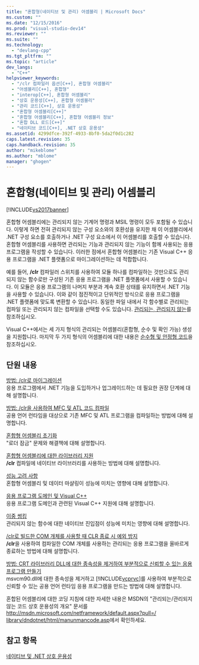 ```yaml
---
title: "혼합형(네이티브 및 관리) 어셈블리 | Microsoft Docs"
ms.custom: ""
ms.date: "12/15/2016"
ms.prod: "visual-studio-dev14"
ms.reviewer: ""
ms.suite: ""
ms.technology: 
  - "devlang-cpp"
ms.tgt_pltfrm: ""
ms.topic: "article"
dev_langs: 
  - "C++"
helpviewer_keywords: 
  - "/clr 컴파일러 옵션[C++], 혼합형 어셈블리"
  - "어셈블리[C++], 혼합형"
  - "interop[C++], 혼합형 어셈블리"
  - "상호 운용성[C++], 혼합형 어셈블리"
  - "관리 코드[C++], 상호 운용성"
  - "혼합형 어셈블리[C++]"
  - "혼합형 어셈블리[C++], 혼합형 어셈블리 정보"
  - "혼합 DLL 로드[C++]"
  - "네이티브 코드[C++], .NET 상호 운용성"
ms.assetid: 4299dfce-392f-4933-8bf0-5da2f0d1c282
caps.latest.revision: 35
caps.handback.revision: 35
author: "mikeblome"
ms.author: "mblome"
manager: "ghogen"
---
```

# 혼합형(네이티브 및 관리) 어셈블리
[!INCLUDE[vs2017banner](../assembler/inline/includes/vs2017banner.md)]

혼합형 어셈블리에는 관리되지 않는 기계어 명령과 MSIL 명령이 모두 포함될 수 있습니다.  이렇게 하면 전혀 관리되지 않는 구성 요소와의 호환성을 유지한 채 이 어셈블리에서 .NET 구성 요소를 호출하거나 .NET 구성 요소에서 이 어셈블리를 호출할 수 있습니다.  혼합형 어셈블리를 사용하면 관리되는 기능과 관리되지 않는 기능이 함께 사용되는 응용 프로그램을 작성할 수 있습니다.  이러한 점에서 혼합형 어셈블리는 기존 Visual C\+\+ 응용 프로그램을 .NET 플랫폼으로 마이그레이션하는 데 적합합니다.  
  
 예를 들어, **\/clr** 컴파일러 스위치를 사용하여 모듈 하나를 컴파일하는 것만으로도 관리되지 않는 함수로만 구성된 기존 응용 프로그램을 .NET 플랫폼에서 사용할 수 있습니다.  이 모듈은 응용 프로그램의 나머지 부분과 계속 호환 상태를 유지하면서 .NET 기능을 사용할 수 있습니다.  이와 같이 점진적이고 단위적인 방식으로 응용 프로그램을 .NET 플랫폼에 맞도록 변환할 수 있습니다.  동일한 파일 내에서 각 함수별로 관리되는 컴파일 또는 관리되지 않는 컴파일을 선택할 수도 있습니다. [관리되는, 관리되지 않는](../preprocessor/managed-unmanaged.md)를 참조하십시오.  
  
 Visual C\+\+에서는 세 가지 형식의 관리되는 어셈블리\(혼합형, 순수 및 확인 가능\) 생성을 지원합니다.  마지막 두 가지 형식의 어셈블리에 대한 내용은 [순수형 및 안정형 코드](../dotnet/pure-and-verifiable-code-cpp-cli.md)을 참조하십시오.  
  
## 단원 내용  
 [방법: \/clr로 마이그레이션](../dotnet/how-to-migrate-to-clr.md)  
 응용 프로그램에서 .NET 기능을 도입하거나 업그레이드하는 데 필요한 권장 단계에 대해 설명합니다.  
  
 [방법: \/clr을 사용하여 MFC 및 ATL 코드 컴파일](../dotnet/how-to-compile-mfc-and-atl-code-by-using-clr.md)  
 공용 언어 런타임을 대상으로 기존 MFC 및 ATL 프로그램을 컴파일하는 방법에 대해 설명합니다.  
  
 [혼합형 어셈블리 초기화](../dotnet/initialization-of-mixed-assemblies.md)  
 "로더 잠금" 문제와 해결책에 대해 설명합니다.  
  
 [혼합형 어셈블리에 대한 라이브러리 지원](../dotnet/library-support-for-mixed-assemblies.md)  
 **\/clr** 컴파일에 네이티브 라이브러리를 사용하는 방법에 대해 설명합니다.  
  
 [성능 고려 사항](../dotnet/performance-considerations-for-interop-cpp.md)  
 혼합형 어셈블리 및 데이터 마샬링이 성능에 미치는 영향에 대해 설명합니다.  
  
 [응용 프로그램 도메인 및 Visual C\+\+](../dotnet/application-domains-and-visual-cpp.md)  
 응용 프로그램 도메인과 관련된 Visual C\+\+ 지원에 대해 설명합니다.  
  
 [이중 썽킹](../dotnet/double-thunking-cpp.md)  
 관리되지 않는 함수에 대한 네이티브 진입점이 성능에 미치는 영향에 대해 설명합니다.  
  
 [\/clr로 빌드한 COM 개체를 사용할 때 CLR 종료 시 예외 방지](../dotnet/avoiding-exceptions-on-clr-shutdown-when-consuming-com-objects-built-with-clr.md)  
 **\/clr**을 사용하여 컴파일한 COM 개체를 사용하는 관리되는 응용 프로그램을 올바르게 종료하는 방법에 대해 설명합니다.  
  
 [방법: CRT 라이브러리 DLL에 대한 종속성을 제거하여 부분적으로 신뢰할 수 있는 응용 프로그램 만들기](../dotnet/create-a-partially-trusted-application.md)  
 msvcm90.dll에 대한 종속성을 제거하고 [!INCLUDE[vcprvc](../build/includes/vcprvc_md.md)]를 사용하여 부분적으로 신뢰할 수 있는 공용 언어 런타임 응용 프로그램을 만드는 방법에 대해 설명합니다.  
  
 혼합된 어셈블리에 대한 코딩 지침에 대한 자세한 내용은 MSDN의 "관리되는\/관리되지 않는 코드 상호 운용성의 개요" 문서를 [http:\/\/msdn.microsoft.com\/netframework\/default.aspx?pull\=\/ library\/dndotnet\/html\/manunmancode.asp](http://msdn.microsoft.com/netframework/default.aspx?pull=/library/dndotnet/html/manunmancode.asp)에서 확인하세요.  
  
## 참고 항목  
 [네이티브 및 .NET 상호 운용성](../dotnet/native-and-dotnet-interoperability.md)